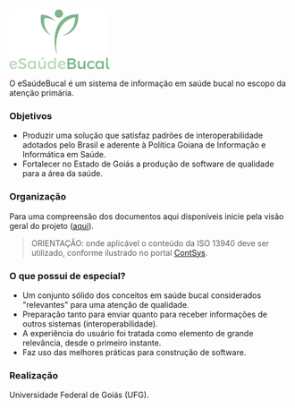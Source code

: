 <img src="logo/logo.png" height="107">

O eSaúdeBucal é um sistema de informação em saúde bucal no escopo da atenção primária.

### Objetivos
- Produzir uma solução que satisfaz padrões de interoperabilidade adotados pelo Brasil e aderente à Política Goiana de Informação e Informática em Saúde. 
- Fortalecer no Estado de Goiás a produção de software de qualidade para a área da saúde.

### Organização
Para uma compreensão dos documentos aqui disponíveis inicie pela visão geral do projeto ([aqui](https://github.com/kyriosdata/sisb/blob/master/info/visao-geral.md)).

> ORIENTAÇÂO: onde aplicável o conteúdo da ISO 13940 deve ser utilizado, conforme ilustrado no portal [ContSys](https://contsys.org/).

### O que possui de especial?
- Um conjunto sólido dos conceitos em saúde bucal considerados "relevantes" para uma atenção de qualidade.
- Preparação tanto para enviar quanto para receber informações de outros sistemas (interoperabilidade).
- A experiência do usuário foi tratada como elemento de grande relevância, desde o primeiro instante.
- Faz uso das melhores práticas para construção de software.

### Realização
Universidade Federal de Goiás (UFG). 

